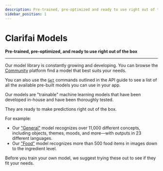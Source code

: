 ```yaml
---
description: Pre-trained, pre-optimized and ready to use right out of the box
sidebar_position: 1
---
```


# Clarifai Models

**Pre-trained, pre-optimized, and ready to use right out of the box**
<hr />

Our model library is constantly growing and developing. You can browse the [Community](https://clarifai.com/explore) platform find a model that best suits your needs.  

You can also use the [`Get`](https://docs.clarifai.com/api-guide/model/create-get-update-and-delete#get) commands outlined in the API guide to see a list of all the available pre-built models you can use in your app.  

Our models are "trainable" machine learning models that have been developed in-house and have been thoroughly tested.

They are ready to make predictions right out of the box. 

For example: 

- Our ["General"](https://clarifai.com/clarifai/main/models/general-image-recognition) model recognizes over 11,000 different concepts, including objects, themes, moods, and more—with outputs in 23 different languages. 
- Our ["Food"](https://clarifai.com/clarifai/main/models/food-item-recognition) model recognizes more than 500 food items in images down to the ingredient level. 

Before you train your own model, we suggest trying these out to see if they fit your needs.


